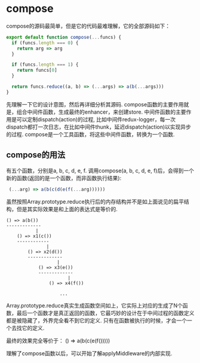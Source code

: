 # compose

compose的源码最简单，但是它的代码最难理解，它的全部源码如下：
```js
export default function compose(...funcs) {
  if (funcs.length === 0) {
    return arg => arg
  }

  if (funcs.length === 1) {
    return funcs[0]
  }

  return funcs.reduce((a, b) => (...args) => a(b(...args)))
}
```
先理解一下它的设计意图，然后再详细分析其源码. compose函数的主要作用就是，组合中间件函数，生成最终的enhancer，来创建store. 中间件函数的主要作用是可以定制dispatch(action)的过程, 比如中间件redux-logger，每一次dispatch都打一次日志，在比如中间件thunk，延迟dispatch(action)以实现异步的过程. compose是一个工具函数，将这些中间件函数，转换为一个函数.

## compose的用法
有五个函数，分别是a, b, c, d, e, f. 调用compose(a, b, c, d, e, f)后，会得到一个新的函数(返回的是一个函数，而非函数执行结果):
```js
 (...arg) => a(b(c(d(e(f(...arg)))))) 
```
虽然按照Array.prototype.reduce执行后的内存结构并不是如上面说见的扁平结构，但是其实际效果是和上面的表达式是等价的.

```
() => a(b())
-------------
           |
    () => x1(c())
    ------------
               |
        () => x2(d())
        -------------
                   |
            () => x3(e())
            -------------
                       |
                () => x4(f())

                    ...
```
Array.prototype.reduce真实生成函数空间如上，它实际上对应的生成了N个函数，最后一个函数才是真正返回的函数，它最巧妙的设计在于中间过程的函数定义都是被隐藏了，外界完全看不到它的定义. 只有在函数被执行的时候，才会一个一个去找它的定义.

最终的效果完全等价于： () => a(b(c(e(f()))))

理解了compose函数以后，可以开始了解applyMiddleware的内部实现.